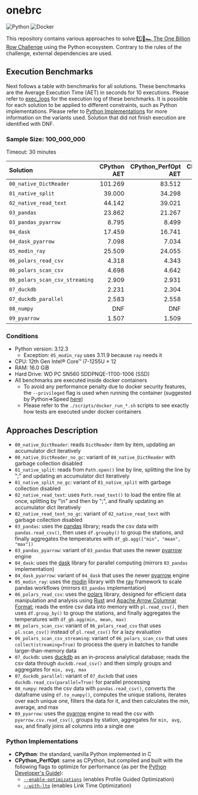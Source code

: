 # onebrc

![Python](https://img.shields.io/badge/python-006d98?style=for-the-badge&logo=python&logoColor=ffc600)
![Docker](https://img.shields.io/badge/docker-2496ed?style=for-the-badge&logo=docker&logoColor=ffffff)

This repository contains various approaches to solve [1️⃣🐝🏎️ The One Billion Row Challenge](https://github.com/gunnarmorling/onebrc) using the Python ecosystem.
Contrary to the rules of the challenge, external dependencies are used.

## Execution Benchmarks

Next follows a table with benchmarks for all solutions.
These benchmarks are the Average Execution Time (AET) in seconds for 10 executions.
Please refer to [exec_logs](./exec_logs/) for the execution log of these benchmarks.
It is possible for each solution to be applied to different constraints, such as Python implementations.
Please refer to [Python Implementations](#python-implementations) for more information on the variants used.
Solution that did not finish execution are identified with DNF.

### Sample Size: 100_000_000

Timeout: 30 minutes

| Solution                       | CPython AET | CPython_PerfOpt AET | CPython_PerfOpt NoGC AET |
| :----------------------------- | ----------: | ------------------: | -----------------------: |
| `00_native_DictReader`         |     101.269 |              83.512 |                   82.903 |
| `01_native_split`              |      39.000 |              34.298 |                   34.238 |
| `02_native_read_text`          |      44.142 |              39.021 |                   38.117 |
| `03_pandas`                    |      23.862 |              21.267 |                       NA |
| `03_pandas_pyarrow`            |       8.795 |               8.499 |                       NA |
| `04_dask`                      |      17.459 |              16.741 |                       NA |
| `04_dask_pyarrow`              |       7.098 |               7.034 |                       NA |
| `05_modin_ray`                 |      25.509 |              24.055 |                       NA |
| `06_polars_read_csv`           |       4.318 |               4.343 |                       NA |
| `06_polars_scan_csv`           |       4.698 |               4.642 |                       NA |
| `06_polars_scan_csv_streaming` |       2.909 |               2.931 |                       NA |
| `07_duckdb`                    |       2.231 |               2.304 |                       NA |
| `07_duckdb_parallel`           |       2.583 |               2.558 |                       NA |
| `08_numpy`                     |         DNF |                 DNF |                       NA |
| `09_pyarrow`                   |       1.507 |               1.509 |                       NA |

### Conditions

- Python version: 3.12.3
  - Exception: `05_modin_ray` uses 3.11.9 because `ray` needs it
- CPU: 12th Gen Intel® Core™ i7-1255U × 12
- RAM: 16.0 GiB
- Hard Drive: WD PC SN560 SDDPNQE-1T00-1006 (SSD)
- All benchmarks are executed inside docker containers
  - To avoid any performance penalty due to docker security features, the `--privileged` flag is used when running the container (suggested by Python⇒Speed [here](https://pythonspeed.com/articles/docker-performance-overhead/))
  - Please refer to the `./scripts/docker_run_*.sh` scripts to see exactly how tests are executed under docker containers

## Approaches Description

- `00_native_DictReader`: reads `DictReader` item by item, updating an accumulator dict iteratively
- `00_native_DictReader_no_gc`:  variant of `00_native_DictReader` with garbage collection disabled
- `01_native_split`: reads from `Path.open()` line by line, splitting the line by ";" and updating an accumulator dict iteratively
- `01_native_split_no_gc`:  variant of `01_native_split` with garbage collection disabled
- `02_native_read_text`: uses `Path.read_text()` to load the entire file at once, splitting by "\n" and then by ";", and finally updating an accumulator dict iteratively
- `02_native_read_text_no_gc`: variant of `02_native_read_text` with garbage collection disabled
- `03_pandas`: uses the [pandas](https://pypi.org/project/pandas/) library; reads the csv data with `pandas.read_csv()`, then uses `df.groupby()` to group the stations, and finally aggregates the temperatures with `df_gb.agg(["min", "mean", "max"])`
- `03_pandas_pyarrow`: variant of `03_pandas` that uses the newer [pyarrow](https://pypi.org/project/pyarrow/) engine
- `04_dask`: uses the [dask](https://pypi.org/project/dask/) library for parallel computing (mirrors `03_pandas` implementation)
- `04_dask_pyarrow`: variant of `04_dask` that uses the newer [pyarrow](https://pypi.org/project/pyarrow/) engine
- `05_modin_ray`: uses the [modin](https://pypi.org/project/modin/) library with the [ray](https://pypi.org/project/ray/) framework to scale pandas workflows (mirrors `03_pandas` implementation)
- `06_polars_read_csv`: uses the [polars](https://pypi.org/project/polars/) library, designed for efficient data manipulation and analysis using [Rust](https://www.rust-lang.org/) and [Apache Arrow Columnar Format](https://arrow.apache.org/docs/format/Columnar.html); reads the entire csv data into memory with `pl.read_csv()`, then uses `df.group_by()` to group the stations, and finally aggregates the temperatures with `df_gb.agg(min, mean, max)`
- `06_polars_scan_csv`: variant of `06_polars_read_csv` that uses `pl.scan_csv()` instead of `pl.read_csv()` for a lazy evaluation
- `06_polars_scan_csv_streaming`: variant of `06_polars_scan_csv` that uses `collect(streaming=True)` to process the query in batches to handle larger-than-memory data
- `07_duckdb`: uses [duckdb](https://duckdb.org/) as an in-process analytical database; reads the csv data through `duckdb.read_csv()` and then simply groups and aggregates for `min, avg, max`
- `07_duckdb_parallel`: variant of `07_duckdb` that uses `duckdb.read_csv(parallel=True)` for parallel processing
- `08_numpy`: reads the csv data with `pandas.read_csv()`, converts the dataframe using `df.to_numpy()`, computes the unique stations, iterates over each unique one, filters the data for it, and then calculates the min, average, and max
- `09_pyarrow`: uses the [pyarrow](https://pypi.org/project/pyarrow/) engine to read the csv with `pyarrow.csv.read_csv()`, groups by station, aggregates for `min, avg, max`, and finally joins all columns into a single one

### Python Implementations

- **CPython**: the standard, vanilla Python implemented in C
- **CPython_PerfOpt**: same as CPython, but compiled and built with the following flags to optimize for performance (as per the [Python Developer's Guide](https://devguide.python.org/getting-started/setup-building/index.html#optimization)):
  - [`--enable-optimizations`](https://docs.python.org/3/using/configure.html#cmdoption-enable-optimizations) (enables Profile Guided Optimization)
  - [`--with-lto`](https://docs.python.org/3/using/configure.html#cmdoption-with-lto) (enables Link Time Optimization)
